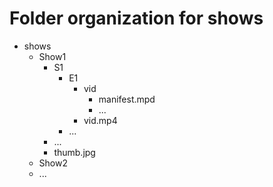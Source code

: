 # Folder organization for shows

- shows
     - Show1
          - S1
               - E1
                    - vid
                         - manifest.mpd
                         - ...
                    - vid.mp4
               - ...
          - ...
          - thumb.jpg
     - Show2
     - ...
